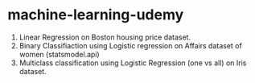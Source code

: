 # machine-learning-udemy

1. Linear Regression on Boston housing price dataset.
2. Binary Classifiaction using Logistic regression on Affairs dataset of women (statsmodel.api)
3. Multiclass classification using Logistic Regression (one vs all) on Iris dataset.
